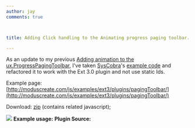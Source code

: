 ```yaml
---
author: jay
comments: true



title: Adding Click handling to the Animating progress paging toolbar. (Ext 3.0 Only)

---
```


As an update to my previous [Adding animation to the ux.ProgressPagingToolbar](http://moduscreate.com/82/adding-animation-to-the-uxprogresspagingtoolbar), I've taken [SysCobra](http://extjs.com/forum/member.php?u=17084)'s [example code](http://extjs.com/forum/showthread.php?p=314402#post314402) and refactored it to work with the Ext 3.0 plugin and not use static Ids.

Example page: [http://moduscreate.com/js/examples/ext3/plugins/pagingToolbar/](http://moduscreate.com/js/examples/ext3/plugins/pagingToolbar/)

Download: [zip](http://moduscreate.com/js/examples/ext3/plugins/pagingToolbar/progressPagingToolbar.zip) (contains related javascript);

[![](http://moduscreate.com/img/screencasts/2009-04-10_1244.png)](http://moduscreate.com/js/examples/ext3/plugins/pagingToolbar/)
**Example usage:**
**Plugin Source:**

